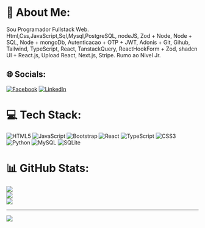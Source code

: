 # 💫 About Me:
Sou Programador Fullstack Web. Html,Css,JavaScript,Sql,Mysql,PostgreSQL, nodeJS, Zod + Node, Node + SQL, Node + mongoDb, Autenticacao + OTP + JWT, Adonis + Git, Gihub, Tailwind, TypeScript, React, TanstackQuery, ReactHookForm + Zod, shadcn UI + React.js, Upload React, Next.js, Stripe. Rumo ao Nivel Jr.


## 🌐 Socials:
[![Facebook](https://img.shields.io/badge/Facebook-%231877F2.svg?logo=Facebook&logoColor=white)](https://facebook.com/https://www.facebook.com/wal.alves.1460) [![LinkedIn](https://img.shields.io/badge/LinkedIn-%230077B5.svg?logo=linkedin&logoColor=white)](https://linkedin.com/in/https://br.linkedin.com/in/waldivam-silva) 

# 💻 Tech Stack:
![HTML5](https://img.shields.io/badge/html5-%23E34F26.svg?style=for-the-badge&logo=html5&logoColor=white) ![JavaScript](https://img.shields.io/badge/javascript-%23323330.svg?style=for-the-badge&logo=javascript&logoColor=%23F7DF1E) ![Bootstrap](https://img.shields.io/badge/bootstrap-%238511FA.svg?style=for-the-badge&logo=bootstrap&logoColor=white) ![React](https://img.shields.io/badge/react-%2320232a.svg?style=for-the-badge&logo=react&logoColor=%2361DAFB) ![TypeScript](https://img.shields.io/badge/typescript-%23007ACC.svg?style=for-the-badge&logo=typescript&logoColor=white) ![CSS3](https://img.shields.io/badge/css3-%231572B6.svg?style=for-the-badge&logo=css3&logoColor=white) ![Python](https://img.shields.io/badge/python-3670A0?style=for-the-badge&logo=python&logoColor=ffdd54)  ![MySQL](https://img.shields.io/badge/mysql-%2300000f.svg?style=for-the-badge&logo=mysql&logoColor=white) ![SQLite](https://img.shields.io/badge/sqlite-%2307405e.svg?style=for-the-badge&logo=sqlite&logoColor=white)
# 📊 GitHub Stats:
![](https://github-readme-stats.vercel.app/api?username=waldivamweb21&theme=city_light&hide_border=false&include_all_commits=false&count_private=false)<br/>
![](https://github-readme-streak-stats.herokuapp.com/?user=waldivamweb21&theme=city_light&hide_border=false)<br/>
![](https://github-readme-stats.vercel.app/api/top-langs/?username=waldivamweb21&theme=city_light&hide_border=false&include_all_commits=false&count_private=false&layout=compact)

---
[![](https://visitcount.itsvg.in/api?id=waldivamweb21&icon=0&color=0)](https://visitcount.itsvg.in)

<!-- Proudly created with GPRM ( https://gprm.itsvg.in ) -->
